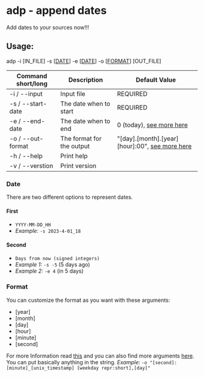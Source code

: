 # adp - append dates
Add dates to your sources now!!!
## Usage:
adp -i [IN_FILE] -s [[DATE](#date)] -e [[DATE](#date)] -o [[FORMAT](#format)] [OUT_FILE]

Command short/long | Description | Default Value
---|---|---
-i / --input | Input file | REQUIRED
-s / --start-date | The date when to start | REQUIRED
-e / --end-date | The date when to end | 0 (today), [see more here](#date)
-o / --out-format | The format for the output | "[day].[month].[year] [hour]:00", [see more here](#format)
-h / --help | Print help
-v / --verstion | Print version

### Date
There are two different options to represent dates.

#### First
- `YYYY-MM-DD_HH`
- _Example:_ `-s 2023-4-01_18`

#### Second
- `Days from now (signed integers)`
- _Example 1:_ `-s -5` (5 days ago)
- _Example 2:_ `-e 4` (in 5 days)


### Format
You can customize the format as you want with these arguments:

- [year]
- [month]
- [day]
- [hour]
- [minute]
- [second]

For more Information read [this](https://time-rs.github.io/book/api/format-description.html) and you can also find more arguments [here](https://docs.rs/time/0.3.20/time/format_description/modifier/index.html#structs). You can put basically anything in the string.
_Example:_ `-o "[second]:[minute]_[unix_timestamp] [weekday repr:short],[day]"`
